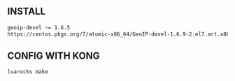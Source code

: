 ## INSTALL

```bash
geoip-devel >= 1.6.5
https://centos.pkgs.org/7/atomic-x86_64/GeoIP-devel-1.6.9-2.el7.art.x86_64.rpm.html

```

## CONFIG WITH KONG

```
luarocks make 
```
